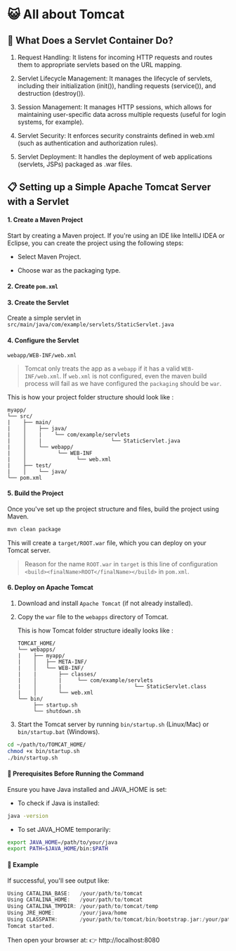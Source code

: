 # :smiley_cat: All about Tomcat

## :black_square_button: What Does a Servlet Container Do?
1. Request Handling: It listens for incoming HTTP requests and routes them to appropriate servlets based on the URL mapping.

2. Servlet Lifecycle Management: It manages the lifecycle of servlets, including their initialization (init()), handling requests (service()), and destruction (destroy()).

3. Session Management: It manages HTTP sessions, which allows for maintaining user-specific data across multiple requests (useful for login systems, for example).

4. Servlet Security: It enforces security constraints defined in web.xml (such as authentication and authorization rules).

5. Servlet Deployment: It handles the deployment of web applications (servlets, JSPs) packaged as .war files.

## :clipboard: Setting up a Simple Apache Tomcat Server with a Servlet

#### 1. Create a Maven Project
Start by creating a Maven project. If you're using an IDE like IntelliJ IDEA or Eclipse, you can create the project using the following steps:

* Select Maven Project.

* Choose war as the packaging type.


#### 2. Create `pom.xml`

#### 3. Create the Servlet
Create a simple servlet in `src/main/java/com/example/servlets/StaticServlet.java`

#### 4. Configure the Servlet 
`webapp/WEB-INF/web.xml`

> Tomcat only treats the app as a `webapp` if it has a valid `WEB-INF/web.xml`. If `web.xml` is not configured, even the maven build process will fail as we have configured the `packaging` should be `war`.

This is how your project folder structure should look like :

```pgsql
myapp/
└── src/
|    ├── main/
|    │    ├── java/
|    │    |    └── com/example/servlets
|    │    |                      └── StaticServlet.java
|    │    └── webapp/
|    │          └── WEB-INF
|    │                └── web.xml
|    ├── test/
|    │    └── java/
└── pom.xml
```

#### 5. Build the Project

Once you've set up the project structure and files, build the project using Maven.

```bash
mvn clean package
```

This will create a `target/ROOT.war` file, which you can deploy on your Tomcat server.

> Reason for the name `ROOT.war` in `target` is this line of configuration `<build><finalName>ROOT</finalName></build>` in `pom.xml`.

#### 6. Deploy on Apache Tomcat

1. Download and install `Apache Tomcat` (if not already installed).
2. Copy the `war` file to the `webapps` directory of Tomcat.
   
    This is how Tomcat folder structure ideally looks like :

    ```pgsql
    TOMCAT_HOME/
    └── webapps/
    |    ├── myapp/
    |    │   ├── META-INF/
    |    │   └── WEB-INF/
    |    |       ├── classes/
    |    │       |     └── com/example/servlets
    |    │       |                       └── StaticServlet.class
    |    │       └── web.xml
    └── bin/
         ├── startup.sh
         └── shutdown.sh
    ```
3. Start the Tomcat server by running `bin/startup.sh` (Linux/Mac) or `bin/startup.bat` (Windows).

```bash
cd ~/path/to/TOMCAT_HOME/
chmod +x bin/startup.sh
./bin/startup.sh
```

#### 🔧 Prerequisites Before Running the Command

Ensure you have Java installed and JAVA_HOME is set:

* To check if Java is installed:

```bash
java -version
```

* To set JAVA_HOME temporarily:

```bash
export JAVA_HOME=/path/to/your/java
export PATH=$JAVA_HOME/bin:$PATH
```

#### 📌 Example

If successful, you'll see output like:

```swift
Using CATALINA_BASE:   /your/path/to/tomcat
Using CATALINA_HOME:   /your/path/to/tomcat
Using CATALINA_TMPDIR: /your/path/to/tomcat/temp
Using JRE_HOME:        /your/java/home
Using CLASSPATH:       /your/path/to/tomcat/bin/bootstrap.jar:/your/path/to/tomcat/bin/tomcat-juli.jar
Tomcat started.
```

Then open your browser at:
👉 http://localhost:8080